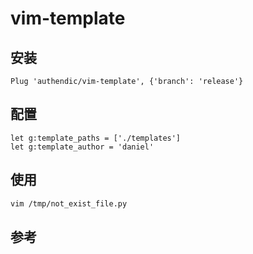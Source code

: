 # vim-template

## 安装

```vim
Plug 'authendic/vim-template', {'branch': 'release'}
```

## 配置

```vim
let g:template_paths = ['./templates']
let g:template_author = 'daniel'
```

## 使用

```bash
vim /tmp/not_exist_file.py
```

## 参考

